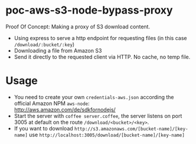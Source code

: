 poc-aws-s3-node-bypass-proxy
============================

Proof Of Concept: Making a proxy of S3 download content.

* Using express to serve a http endpoint for requesting files (in this case `/download/:bucket/:key`)
* Downloading a file from Amazon S3 
* Send it directly to the requested client via HTTP. No cache, no temp file.

Usage
=====
* You need to create your own `credentials-aws.json` according the official Amazon NPM `aws-node`: http://aws.amazon.com/de/sdkfornodejs/
* Start the server with `coffee server.coffee`, the server listens on port 3005 at default on the route `/download/<bucket>/<key>`.
* If you want to download `http://s3.amazonaws.com/[bucket-name]/[key-name]` use `http://localhost:3005/download/[bucket-name]/[key-name]`
